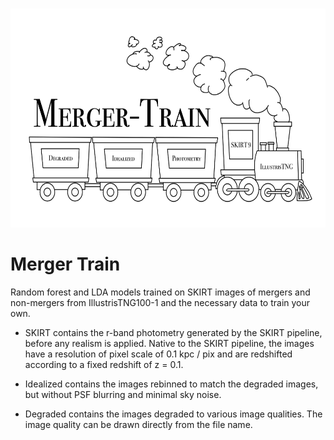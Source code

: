 <a name="readme-top"></a>


<!-- PROJECT LOGO -->
<br />
<div align="left">
  <a href="https://github.com/sj-wilkinson/merger_train">
    <img src="merger-train-logo.png" alt="Logo" width="800" height="350">
  </a>
  </p>
</div>

# Merger Train
Random forest and LDA models trained on SKIRT images of mergers and non-mergers from IllustrisTNG100-1 and the necessary data to train your own.

 - SKIRT contains the r-band photometry generated by the SKIRT pipeline, before any realism is applied. Native to the SKIRT pipeline, the images have a resolution of pixel scale of 0.1 kpc / pix and are redshifted according to a fixed redshift of z = 0.1.

 - Idealized contains the images rebinned to match the degraded images, but without PSF blurring and minimal sky noise. 

- Degraded contains the images degraded to various image qualities. The image quality can be drawn directly from the file name. 
